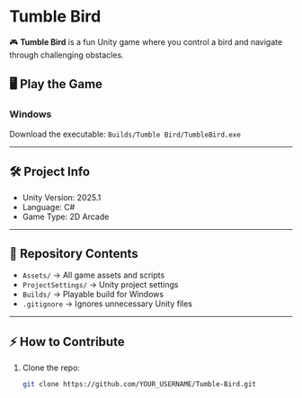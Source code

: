# Tumble Bird

🎮 **Tumble Bird** is a fun Unity game where you control a bird and navigate through challenging obstacles.

## 🖥️ Play the Game

### Windows
Download the executable: `Builds/Tumble Bird/TumbleBird.exe`

---

## 🛠️ Project Info

- Unity Version: 2025.1  
- Language: C#  
- Game Type: 2D Arcade

---

## 📂 Repository Contents

- `Assets/` → All game assets and scripts  
- `ProjectSettings/` → Unity project settings  
- `Builds/` → Playable build for Windows   
- `.gitignore` → Ignores unnecessary Unity files  

---

## ⚡ How to Contribute

1. Clone the repo:  
   ```bash
   git clone https://github.com/YOUR_USERNAME/Tumble-Bird.git
